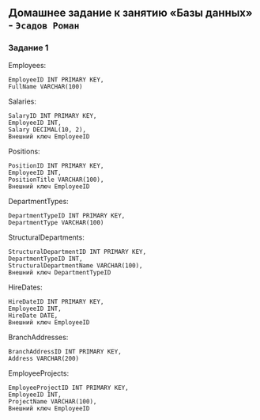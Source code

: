 Домашнее задание к занятию «Базы данных» - `Эсадов Роман`
---
### Задание 1
Employees:

    EmployeeID INT PRIMARY KEY,
    FullName VARCHAR(100)

Salaries:

    SalaryID INT PRIMARY KEY,
    EmployeeID INT,
    Salary DECIMAL(10, 2),
    Внешний ключ EmployeeID

Positions:

    PositionID INT PRIMARY KEY,
    EmployeeID INT,
    PositionTitle VARCHAR(100),
    Внешний ключ EmployeeID

DepartmentTypes:

    DepartmentTypeID INT PRIMARY KEY,
    DepartmentType VARCHAR(100)


StructuralDepartments:

    StructuralDepartmentID INT PRIMARY KEY,
    DepartmentTypeID INT,
    StructuralDepartmentName VARCHAR(100),
    Внешний ключ DepartmentTypeID

HireDates:

    HireDateID INT PRIMARY KEY,
    EmployeeID INT,
    HireDate DATE,
    Внешний ключ EmployeeID

BranchAddresses:

    BranchAddressID INT PRIMARY KEY,
    Address VARCHAR(200)

EmployeeProjects:

    EmployeeProjectID INT PRIMARY KEY,
    EmployeeID INT,
    ProjectName VARCHAR(100),
    Внешний ключ EmployeeID
